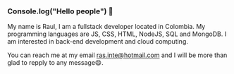 ### Console.log("Hello people") 🔭

My name is Raul, I am a fullstack developer located in Colombia. My programming languages are JS, CSS, HTML, NodeJS, SQL and MongoDB. I am interested in back-end development and cloud computing. 

You can reach me at my email ras.inte@hotmail.com and I will be more than glad to repply to any message😄. 
<!--
**rslugo9709/rslugo9709** is a ✨ _special_ ✨ repository because its `README.md` (this file) appears on your GitHub profile.

Here are some ideas to get you started:

- 🔭 I’m currently working on ...
- 🌱 I’m currently learning ...
- 👯 I’m looking to collaborate on ...
- 🤔 I’m looking for help with ...
- 💬 Ask me about ...
- 📫 How to reach me: ...
- 😄 Pronouns: ...
- ⚡ Fun fact: ...
-->
